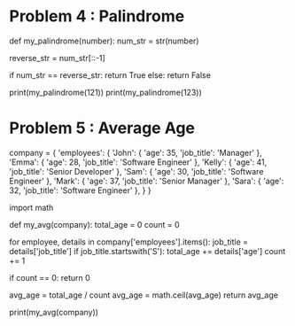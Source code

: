 # Problem 4 : Palindrome


def my_palindrome(number):
  num_str = str(number)

  reverse_str = num_str[::-1]

  if num_str == reverse_str:
    return True
  else:
    return False


print(my_palindrome(121))
print(my_palindrome(123))

# Problem 5 : Average Age

company = {
  'employees': {
    'John': {
      'age': 35,
      'job_title': 'Manager'
    },
    'Emma': {
      'age': 28,
      'job_title': 'Software Engineer'
    },
    'Kelly': {
      'age': 41,
      'job_title': 'Senior Developer'
    },
    'Sam': {
      'age': 30,
      'job_title': 'Software Engineer'
    },
    'Mark': {
      'age': 37,
      'job_title': 'Senior Manager'
    },
    'Sara': {
      'age': 32,
      'job_title': 'Software Engineer'
    },
  }
}

import math


def my_avg(company):
  total_age = 0
  count = 0

  for employee, details in company['employees'].items():
    job_title = details['job_title']
    if job_title.startswith('S'):
      total_age += details['age']
      count += 1

  if count == 0:
    return 0

  avg_age = total_age / count
  avg_age = math.ceil(avg_age)
  return avg_age


print(my_avg(company))
